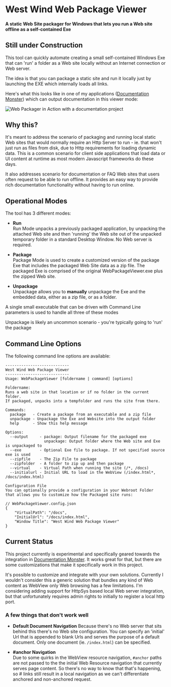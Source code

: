 # West Wind Web Package Viewer


#### A static Web Site packager for Windows that lets you run a Web site offline as a self-contained Exe

## Still under Construction

This tool can quickly automate creating a small self-contained Windows Exe that can 'run' a folder as a Web site locally without an Internet connection or Web server. 

The idea is that you can package a static site and run it locally just by launching the EXE which internally loads all links.

Here's what this looks like in one of my applications ([Documentation Monster](https://documentationmonster.com)) which can output documentation in this viewer mode:

![Web Packager in Action with a documentation project](https://documentationmonster.com/docs/Output-Generation/OfflineDocumentationViewer.png)


## Why this?
It's meant to address the scenario of packaging and running local static Web sites that would normally require an Http Server to run - ie. that won't just run as files from disk, due to Http requirements for loading dynamic data. This is a common scenario for client side applications that load data or UI content at runtime as most modern Javascript frameworks do these days. 

It also addresses scenario for documentation or FAQ Web sites that users often request to be able to run offline. It provides an easy way to provide rich documentation functionality without having to run online. 


## Operational Modes
The tool has 3 different modes:

* **Run**  
Run Mode unpacks a previously packaged application, by unpacking the attached Web site and then 'running' the Web site out of the unpacked temporary folder in a standard Desktop Window. No Web server is required.

* **Package**  
Package Mode is used to create a customized version of the package Exe that includes the packaged Web Site data as a zip file. The packaged Exe is comprised of the original WebPackageViewer.exe plus the zipped Web site. 

* **Unpackage**  
Unpackage allows you to **manually** unpackage the Exe and the embedded data, either as a zip file, or as a folder.

A single small executable that can be driven with Command Line parameters is used to handle all three of these modes 

Unpackage is likely an uncommon scenario - you're typically going to 'run' the package

## Command Line Options
The following command line options are available:

```
----------------------------
West Wind Web Package Viewer
----------------------------
Usage: WebPackageViewer [foldername | command] [options]

Foldername:
Runs a web site in that location or if no folder in the current folder.
If packaged, unpacks into a tempfolder and runs the site from there.

Commands:
  package   - Create a package from an executable and a zip file
  unpackage - Unpackage the Exe and Website into the output folder
  help      - Show this help message

Options:
  --output     - package: Output filename for the packaged exe
                 unpackage: Output folder where the Web site and Exe is unpackaged to
  --exe        - Optional Exe file to package. If not specified source exe is used
  --zipfile    - The Zip File to package
  --zipfolder  - A folder to zip up and then package
  --virtual    - Virtual Path when running the site (/*, /docs)
  --initialurl - Initial URL to load in the WebView (/index.html*, /docs/index.html)

Configuration File
You can optionally provide a configuration in your Webroot Folder
that allows you to customize how the Packaged site runs:

// WebPackageViewer.config.json
{
    "VirtualPath": "/docs",
    "InitialUrl": "/docs/index.html",
    "Window Title": "West Wind Web Package Viewer"
}
```


## Current Status
This project currently is experimental and specifically geared towards the integration in [Documentation Monster](https://documentationmonster.com). It works great for that, but there are some customizations that make it specifically work in this project.

It's possible to customize and integrate with your own solutions. Currently I wouldn't consider this a generic solution that bundles any kind of Web content as WebView only Web browsing has a few limitations. I'm considering adding support for HttpSys based local Web server integration, but that unfortunately requires admin rights to initially to register a local http port.

### A few things that don't work well

* **Default Document Navigation**
Because there's no Web server that sits behind this there's no Web site configuration. You can specify an 'initial' Url that is appended to blank Urls and serves the purpose of a default document. Only one document (ie. `/index.html`) can be specified.

* **#anchor  Navigation**  
Due to some quirks in the WebView resource navigation, `#anchor` paths are not passed to the the initial Web Resource navigation that currently serves page content. So there's no way to know that that's happening, so # links still result in a local navigation as we can't differentiate anchored and non-anchored request.


